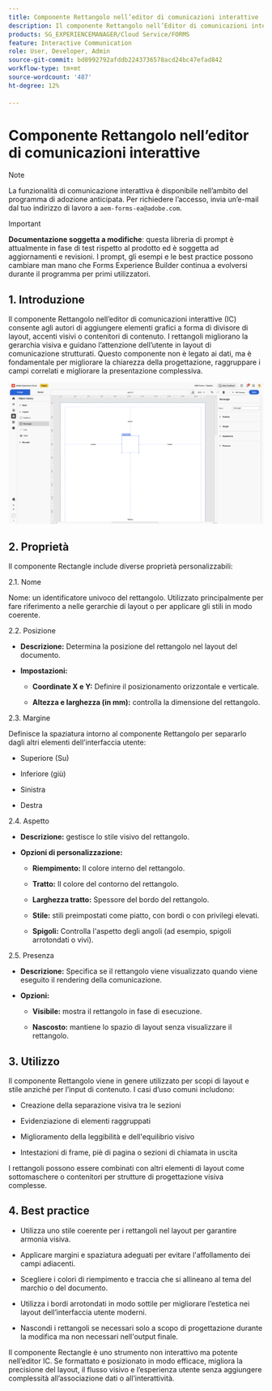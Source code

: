 ```yaml
---
title: Componente Rettangolo nell’editor di comunicazioni interattive
description: Il componente Rettangolo nell’Editor di comunicazioni interattive in AEM Forms consente agli autori di aggiungere elementi grafici a forma di divisore di layout, accenti visivi o contenitori di contenuto.
products: SG_EXPERIENCEMANAGER/Cloud Service/FORMS
feature: Interactive Communication
role: User, Developer, Admin
source-git-commit: bd8992792afddb2243736578acd24bc47efad842
workflow-type: tm+mt
source-wordcount: '487'
ht-degree: 12%

---
```



# Componente Rettangolo nell’editor di comunicazioni interattive

>[!NOTE]
>
> La funzionalità di comunicazione interattiva è disponibile nell’ambito del programma di adozione anticipata. Per richiedere l’accesso, invia un’e-mail dal tuo indirizzo di lavoro a `aem-forms-ea@adobe.com`.

>[!IMPORTANT]
>
> **Documentazione soggetta a modifiche**: questa libreria di prompt è attualmente in fase di test rispetto al prodotto ed è soggetta ad aggiornamenti e revisioni. I prompt, gli esempi e le best practice possono cambiare man mano che Forms Experience Builder continua a evolversi durante il programma per primi utilizzatori.

## &#x200B;1. Introduzione

Il componente Rettangolo nell’editor di comunicazioni interattive (IC) consente agli autori di aggiungere elementi grafici a forma di divisore di layout, accenti visivi o contenitori di contenuto. I rettangoli migliorano la gerarchia visiva e guidano l’attenzione dell’utente in layout di comunicazione strutturati.
Questo componente non è legato ai dati, ma è fondamentale per migliorare la chiarezza della progettazione, raggruppare i campi correlati e migliorare la presentazione complessiva.

![Trova documento IC](/help/forms/interactive-communication/assets/rectangle.png)

## &#x200B;2. Proprietà

Il componente Rectangle include diverse proprietà personalizzabili:

2.1. Nome

Nome: un identificatore univoco del rettangolo. Utilizzato principalmente per fare riferimento a nelle gerarchie di layout o per applicare gli stili in modo coerente.

2.2. Posizione

- **Descrizione:** Determina la posizione del rettangolo nel layout del documento.

- **Impostazioni:**

   - **Coordinate X e Y:** Definire il posizionamento orizzontale e verticale.

   - **Altezza e larghezza (in mm):** controlla la dimensione del rettangolo.

2.3. Margine

Definisce la spaziatura intorno al componente Rettangolo per separarlo dagli altri elementi dell’interfaccia utente:

- Superiore (Su)

- Inferiore (giù)

- Sinistra

- Destra

2.4. Aspetto

- **Descrizione:** gestisce lo stile visivo del rettangolo.

- **Opzioni di personalizzazione:**

   - **Riempimento:** Il colore interno del rettangolo.

   - **Tratto:** Il colore del contorno del rettangolo.

   - **Larghezza tratto:** Spessore del bordo del rettangolo.

   - **Stile:** stili preimpostati come piatto, con bordi o con privilegi elevati.

   - **Spigoli:** Controlla l&#39;aspetto degli angoli (ad esempio, spigoli arrotondati o vivi).

2.5. Presenza

- **Descrizione:** Specifica se il rettangolo viene visualizzato quando viene eseguito il rendering della comunicazione.

- **Opzioni:**

   - **Visibile:** mostra il rettangolo in fase di esecuzione.

   - **Nascosto:** mantiene lo spazio di layout senza visualizzare il rettangolo.

## &#x200B;3. Utilizzo

Il componente Rettangolo viene in genere utilizzato per scopi di layout e stile anziché per l’input di contenuto. I casi d’uso comuni includono:

- Creazione della separazione visiva tra le sezioni

- Evidenziazione di elementi raggruppati

- Miglioramento della leggibilità e dell&#39;equilibrio visivo

- Intestazioni di frame, piè di pagina o sezioni di chiamata in uscita

I rettangoli possono essere combinati con altri elementi di layout come sottomaschere o contenitori per strutture di progettazione visiva complesse.

## &#x200B;4. Best practice

- Utilizza uno stile coerente per i rettangoli nel layout per garantire armonia visiva.

- Applicare margini e spaziatura adeguati per evitare l&#39;affollamento dei campi adiacenti.

- Scegliere i colori di riempimento e traccia che si allineano al tema del marchio o del documento.

- Utilizza i bordi arrotondati in modo sottile per migliorare l’estetica nei layout dell’interfaccia utente moderni.

- Nascondi i rettangoli se necessari solo a scopo di progettazione durante la modifica ma non necessari nell&#39;output finale.

Il componente Rectangle è uno strumento non interattivo ma potente nell’editor IC. Se formattato e posizionato in modo efficace, migliora la precisione del layout, il flusso visivo e l’esperienza utente senza aggiungere complessità all’associazione dati o all’interattività.


